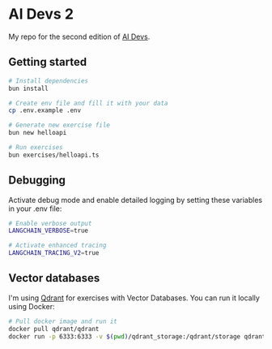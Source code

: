 # AI Devs 2

My repo for the second edition of [AI Devs](https://www.aidevs.pl/).

## Getting started

```bash
# Install dependencies
bun install

# Create env file and fill it with your data
cp .env.example .env

# Generate new exercise file
bun new helloapi

# Run exercises
bun exercises/helloapi.ts
```

## Debugging

Activate debug mode and enable detailed logging by setting these variables in your .env file:

```bash
# Enable verbose output
LANGCHAIN_VERBOSE=true

# Activate enhanced tracing
LANGCHAIN_TRACING_V2=true
```

## Vector databases

I'm using [Qdrant](https://qdrant.tech/documentation/quick-start/) for exercises with Vector Databases. You can run it
locally using Docker:

```bash
# Pull docker image and run it
docker pull qdrant/qdrant
docker run -p 6333:6333 -v $(pwd)/qdrant_storage:/qdrant/storage qdrant/qdrant
```
